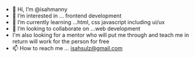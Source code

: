 - 👋 Hi, I’m @isahmanny
- 👀 I’m interested in ... frontend development
- 🌱 I’m currently learning ...html, css javascript including ui/ux
- 💞️ I’m looking to collaborate on ...web development
- I'm also looking for a mentor who will put me through and teach me in return will work for the person for free
- 📫 How to reach me ... isahsulz@gmail.com

<!---
isahmanny/isahmanny is a ✨ special ✨ repository because its `README.md` (this file) appears on your GitHub profile.
You can click the Preview link to take a look at your changes.
--->
